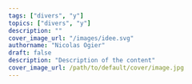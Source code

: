 ```yaml
---
tags: ["divers", "y"]
topics: ["divers", "y"]
description: ""
cover_image_url: "/images/idee.svg"
authorname: "Nicolas Ogier"
draft: false
description: "Description of the content"
cover_image_url: /path/to/default/cover/image.jpg
---
```

